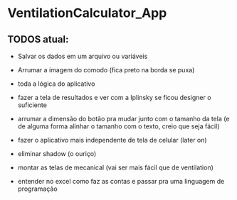 # VentilationCalculator_App

## TODOS atual:

* Salvar os dados em um arquivo ou variáveis

* Arrumar a imagem do comodo (fica preto na borda se puxa)

* toda a lógica do aplicativo

* fazer a tela de resultados e ver com a Iplinsky se ficou designer o suficiente

* arrumar a dimensão do botão pra mudar junto com o tamanho da tela (e de alguma forma alinhar o tamanho com o texto, creio que seja fácil)

* fazer o aplicativo mais independente de tela de celular (later on)

* eliminar shadow (o ouriço)

* montar as telas de mecanical (vai ser mais fácil que de ventilation)

* entender no excel como faz as contas e passar pra uma linguagem de programação
